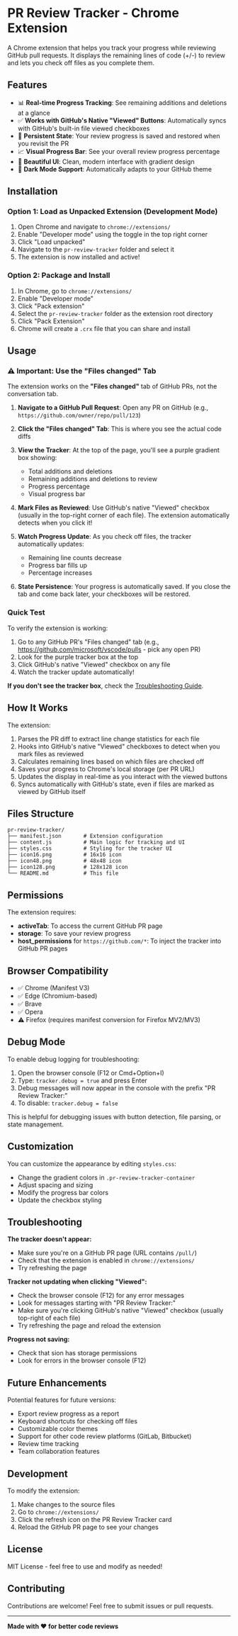 # PR Review Tracker - Chrome Extension

A Chrome extension that helps you track your progress while reviewing GitHub pull requests. It displays the remaining lines of code (+/-) to review and lets you check off files as you complete them.

## Features

- 📊 **Real-time Progress Tracking**: See remaining additions and deletions at a glance
- ✅ **Works with GitHub's Native "Viewed" Buttons**: Automatically syncs with GitHub's built-in file viewed checkboxes
- 💾 **Persistent State**: Your review progress is saved and restored when you revisit the PR
- 📈 **Visual Progress Bar**: See your overall review progress percentage
- 🎨 **Beautiful UI**: Clean, modern interface with gradient design
- 🌙 **Dark Mode Support**: Automatically adapts to your GitHub theme

## Installation

### Option 1: Load as Unpacked Extension (Development Mode)

1. Open Chrome and navigate to `chrome://extensions/`
2. Enable "Developer mode" using the toggle in the top right corner
3. Click "Load unpacked"
4. Navigate to the `pr-review-tracker` folder and select it
5. The extension is now installed and active!

### Option 2: Package and Install

1. In Chrome, go to `chrome://extensions/`
2. Enable "Developer mode"
3. Click "Pack extension"
4. Select the `pr-review-tracker` folder as the extension root directory
5. Click "Pack Extension"
6. Chrome will create a `.crx` file that you can share and install

## Usage

### ⚠️ Important: Use the "Files changed" Tab

The extension works on the **"Files changed"** tab of GitHub PRs, not the conversation tab.

1. **Navigate to a GitHub Pull Request**: Open any PR on GitHub (e.g., `https://github.com/owner/repo/pull/123`)

2. **Click the "Files changed" Tab**: This is where you see the actual code diffs

3. **View the Tracker**: At the top of the page, you'll see a purple gradient box showing:
   - Total additions and deletions
   - Remaining additions and deletions to review
   - Progress percentage
   - Visual progress bar

4. **Mark Files as Reviewed**: Use GitHub's native "Viewed" checkbox (usually in the top-right corner of each file). The extension automatically detects when you click it!

5. **Watch Progress Update**: As you check off files, the tracker automatically updates:
   - Remaining line counts decrease
   - Progress bar fills up
   - Percentage increases

6. **State Persistence**: Your progress is automatically saved. If you close the tab and come back later, your checkboxes will be restored.

### Quick Test

To verify the extension is working:

1. Go to any GitHub PR's "Files changed" tab (e.g., https://github.com/microsoft/vscode/pulls - pick any open PR)
2. Look for the purple tracker box at the top
3. Click GitHub's native "Viewed" checkbox on any file
4. Watch the tracker update automatically!

**If you don't see the tracker box**, check the [Troubleshooting Guide](TROUBLESHOOTING.md).

## How It Works

The extension:
1. Parses the PR diff to extract line change statistics for each file
2. Hooks into GitHub's native "Viewed" checkboxes to detect when you mark files as reviewed
3. Calculates remaining lines based on which files are checked off
4. Saves your progress to Chrome's local storage (per PR URL)
5. Updates the display in real-time as you interact with the viewed buttons
6. Syncs automatically with GitHub's state, even if files are marked as viewed by GitHub itself

## Files Structure

```
pr-review-tracker/
├── manifest.json       # Extension configuration
├── content.js          # Main logic for tracking and UI
├── styles.css          # Styling for the tracker UI
├── icon16.png          # 16x16 icon
├── icon48.png          # 48x48 icon
├── icon128.png         # 128x128 icon
└── README.md           # This file
```

## Permissions

The extension requires:
- **activeTab**: To access the current GitHub PR page
- **storage**: To save your review progress
- **host_permissions** for `https://github.com/*`: To inject the tracker into GitHub PR pages

## Browser Compatibility

- ✅ Chrome (Manifest V3)
- ✅ Edge (Chromium-based)
- ✅ Brave
- ✅ Opera
- ⚠️ Firefox (requires manifest conversion for Firefox MV2/MV3)

## Debug Mode

To enable debug logging for troubleshooting:

1. Open the browser console (F12 or Cmd+Option+I)
2. Type: `tracker.debug = true` and press Enter
3. Debug messages will now appear in the console with the prefix "PR Review Tracker:"
4. To disable: `tracker.debug = false`

This is helpful for debugging issues with button detection, file parsing, or state management.

## Customization

You can customize the appearance by editing `styles.css`:
- Change the gradient colors in `.pr-review-tracker-container`
- Adjust spacing and sizing
- Modify the progress bar colors
- Update the checkbox styling

## Troubleshooting

**The tracker doesn't appear:**
- Make sure you're on a GitHub PR page (URL contains `/pull/`)
- Check that the extension is enabled in `chrome://extensions/`
- Try refreshing the page

**Tracker not updating when clicking "Viewed":**
- Check the browser console (F12) for any error messages
- Look for messages starting with "PR Review Tracker:"
- Make sure you're clicking GitHub's native "Viewed" checkbox (usually top-right of each file)
- Try refreshing the page and reload the extension

**Progress not saving:**
- Check that sion has storage permissions
- Look for errors in the browser console (F12)

## Future Enhancements

Potential features for future versions:
- Export review progress as a report
- Keyboard shortcuts for checking off files
- Customizable color themes
- Support for other code review platforms (GitLab, Bitbucket)
- Review time tracking
- Team collaboration features

## Development

To modify the extension:

1. Make changes to the source files
2. Go to `chrome://extensions/`
3. Click the refresh icon on the PR Review Tracker card
4. Reload the GitHub PR page to see your changes

## License

MIT License - feel free to use and modify as needed!

## Contributing

Contributions are welcome! Feel free to submit issues or pull requests.

---

**Made with ❤️ for better code reviews**
